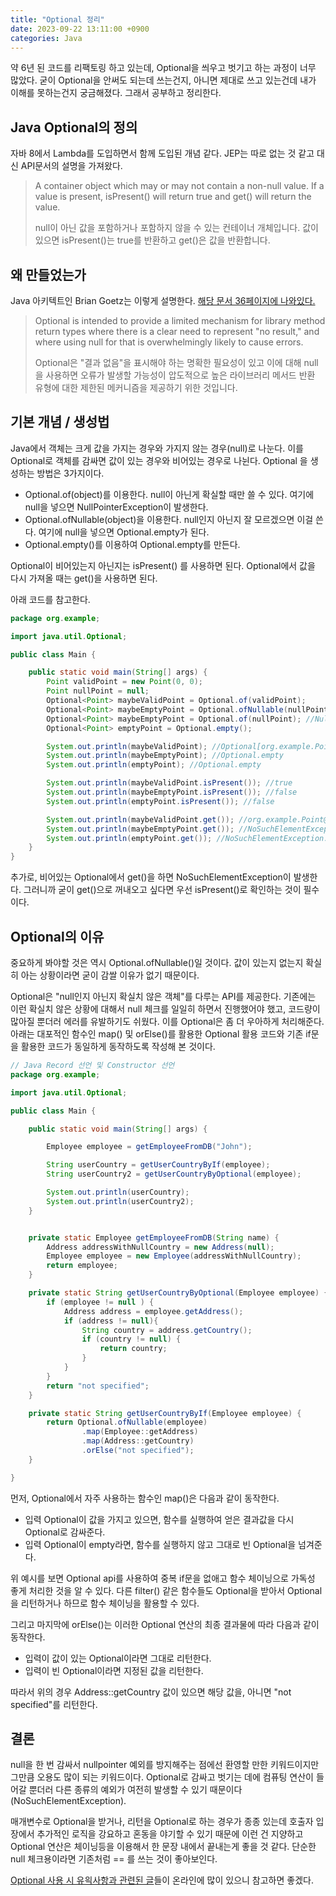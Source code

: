 ```yaml
---
title: "Optional 정리" 
date: 2023-09-22 13:11:00 +0900 
categories: Java 
---
```


약 6년 된 코드를 리팩토링 하고 있는데, Optional을 씌우고 벗기고 하는 과정이 너무 많았다. 굳이 Optional을 안써도 되는데 쓰는건지, 아니면 제대로 쓰고 있는건데 내가 이해를 못하는건지 궁금해졌다. 그래서 공부하고 정리한다. 

## Java Optional의 정의
자바 8에서 Lambda를 도입하면서 함께 도입된 개념 같다. JEP는 따로 없는 것 같고 대신 API문서의 설명을 가져왔다. 

> A container object which may or may not contain a non-null value. If a value is present, isPresent() will return true and get() will return the value.
> 
> null이 아닌 값을 포함하거나 포함하지 않을 수 있는 컨테이너 개체입니다. 값이 있으면 isPresent()는 true를 반환하고 get()은 값을 반환합니다. 

## 왜 만들었는가
Java 아키텍트인 Brian Goetz는 이렇게 설명한다. [해당 문서 36페이지에 나와있다.](https://stuartmarks.files.wordpress.com/2015/10/con6851-api-design-v2.pdf)

> Optional is intended to provide a limited mechanism for library method return types where there is a clear need to represent "no result," and where using null for that is overwhelmingly likely to cause errors.
>
> Optional은 "결과 없음"을 표시해야 하는 명확한 필요성이 있고 이에 대해 null을 사용하면 오류가 발생할 가능성이 압도적으로 높은 라이브러리 메서드 반환 유형에 대한 제한된 메커니즘을 제공하기 위한 것입니다. 
 
## 기본 개념 / 생성법
Java에서 객체는 크게 값을 가지는 경우와 가지지 않는 경우(null)로 나눈다. 이를 Optional로 객체를 감싸면 값이 있는 경우와 비어있는 경우로 나뉜다.
Optional 을 생성하는 방법은 3가지이다.

- Optional.of(object)를 이용한다. null이 아닌게 확실할 때만 쓸 수 있다. 여기에 null을 넣으면 NullPointerException이 발생한다.
- Optional.ofNullable(object)을 이용한다. null인지 아닌지 잘 모르겠으면 이걸 쓴다. 여기에 null을 넣으면 Optional.empty가 된다.
- Optional.empty()를 이용하여 Optional.empty를 만든다.

Optional이 비어있는지 아닌지는 isPresent() 를 사용하면 된다. Optional에서 값을 다시 가져올 때는 get()을 사용하면 된다.

아래 코드를 참고한다.
```java
package org.example;

import java.util.Optional;

public class Main {

    public static void main(String[] args) {
        Point validPoint = new Point(0, 0);
        Point nullPoint = null;
        Optional<Point> maybeValidPoint = Optional.of(validPoint);
        Optional<Point> maybeEmptyPoint = Optional.ofNullable(nullPoint);
        Optional<Point> maybeEmptyPoint = Optional.of(nullPoint); //NullPointerException
        Optional<Point> emptyPoint = Optional.empty();

        System.out.println(maybeValidPoint); //Optional[org.example.Point@2752f6e2]
        System.out.println(maybeEmptyPoint); //Optional.empty
        System.out.println(emptyPoint); //Optional.empty

        System.out.println(maybeValidPoint.isPresent()); //true
        System.out.println(maybeEmptyPoint.isPresent()); //false
        System.out.println(emptyPoint.isPresent()); //false

        System.out.println(maybeValidPoint.get()); //org.example.Point@2752f6e2
        System.out.println(maybeEmptyPoint.get()); //NoSuchElementException: No value present
        System.out.println(emptyPoint.get()); //NoSuchElementException: No value present
    }
}

```
추가로, 비어있는 Optional에서 get()을 하면 NoSuchElementException이 발생한다. 그러니까 굳이 get()으로 꺼내오고 싶다면 우선 isPresent()로 확인하는 것이 필수이다.


## Optional의 이유

중요하게 봐야할 것은 역시 Optional.ofNullable()일 것이다. 값이 있는지 없는지 확실히 아는 상황이라면 굳이 감쌀 이유가 없기 때문이다. <br>

Optional은 "null인지 아닌지 확실치 않은 객체"를 다루는 API를 제공한다. 기존에는 이런 확실치 않은 상황에 대해서 null 체크를 일일히 하면서 진행했어야 했고, 코드량이 많아질 뿐더러 에러를 유발하기도 쉬웠다. 이를 Optional은 좀 더 우아하게 처리해준다.
아래는 대포적인 함수인 map() 및 orElse()를 활용한 Optional 활용 코드와 기존 if문을 활용한 코드가 동일하게 동작하도록 작성해 본 것이다.


```java
// Java Record 선언 및 Constructor 선언
package org.example;

import java.util.Optional;

public class Main {

    public static void main(String[] args) {

        Employee employee = getEmployeeFromDB("John");

        String userCountry = getUserCountryByIf(employee);
        String userCountry2 = getUserCountryByOptional(employee);

        System.out.println(userCountry);
        System.out.println(userCountry2);
    }


    private static Employee getEmployeeFromDB(String name) {
        Address addressWithNullCountry = new Address(null);
        Employee employee = new Employee(addressWithNullCountry);
        return employee;
    }

    private static String getUserCountryByOptional(Employee employee) {
        if (employee != null ) {
            Address address = employee.getAddress();
            if (address != null){
                String country = address.getCountry();
                if (country != null) {
                    return country;
                }
            }
        }
        return "not specified";
    }

    private static String getUserCountryByIf(Employee employee) {
        return Optional.ofNullable(employee)
                .map(Employee::getAddress)
                .map(Address::getCountry)
                .orElse("not specified");
    }

}
```

먼저, Optional에서 자주 사용하는 함수인 map()은 다음과 같이 동작한다.
- 입력 Optional이 값을 가지고 있으면, 함수를 실행하여 얻은 결과값을 다시 Optional로 감싸준다.
- 입력 Optional이 empty라면, 함수를 실행하지 않고 그대로 빈 Optional을 넘겨준다.

위 예시를 보면 Optional api를 사용하여 중복 if문을 없애고 함수 체이닝으로 가독성 좋게 처리한 것을 알 수 있다.
다른 filter() 같은 함수들도 Optional을 받아서 Optional을 리턴하거나 하므로 함수 체이닝을 활용할 수 있다.

그리고 마지막에 orElse()는 이러한 Optional 연산의 최종 결과물에 따라 다음과 같이 동작한다.
- 입력이 값이 있는 Optional이라면 그대로 리턴한다.
- 입력이 빈 Optional이라면 지정된 값을 리턴한다.

따라서 위의 경우 Address::getCountry 값이 있으면 해당 값을, 아니면 "not specified"를 리턴한다.


## 결론
null을 한 번 감싸서 nullpointer 예외를 방지해주는 점에선 환영할 만한 키워드이지만 그만큼 오용도 많이 되는 키워드이다. 
Optional로 감싸고 벗기는 데에 컴퓨팅 연산이 들어갈 뿐더러 다른 종류의 예외가 여전히 발생할 수 있기 때문이다(NoSuchElementException). <br>

매개변수로 Optional을 받거나, 리턴을 Optional로 하는 경우가 종종 있는데 호출자 입장에서 추가적인 로직을 강요하고 혼동을 야기할 수 있기 때문에
이런 건 지양하고 Optional 연산은 체이닝등을 이용해서 한 문장 내에서 끝내는게 좋을 것 같다.
단순한 null 체크용이라면 기존처럼 == 를 쓰는 것이 좋아보인다.<br>

[Optional 사용 시 유읙사항과 관련된 글](https://www.latera.kr/blog/2019-07-02-effective-optional/)들이 온라인에 많이 있으니 참고하면 좋겠다.